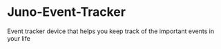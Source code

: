 # Juno-Event-Tracker
Event tracker device that helps you keep track of the important events in your life
